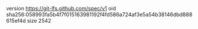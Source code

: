 version https://git-lfs.github.com/spec/v1
oid sha256:058993fa5b4f7f015163981192f4fd586a724af3e5a54b38146dbd888615ef4d
size 2542
